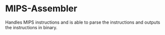 # MIPS-Assembler
Handles MIPS instructions and is able to parse the instructions and outputs the instructions in binary.
